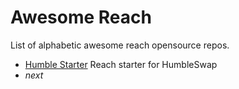 # Awesome Reach

List of alphabetic awesome reach opensource repos.

* [Humble Starter](https://github.com/ZestBloom/humble) Reach starter for HumbleSwap
* *next*
